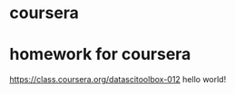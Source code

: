 # coursera
homework for coursera
=========================
https://class.coursera.org/datascitoolbox-012 
hello world!

